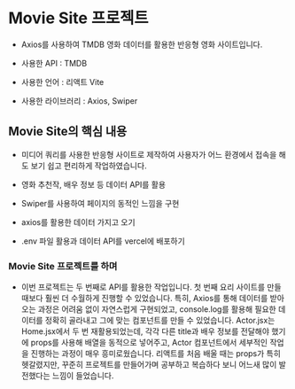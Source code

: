 # Movie Site 프로젝트

- Axios를 사용하여 TMDB 영화 데이터를 활용한 반응형 영화 사이트입니다.

- 사용한 API : TMDB

- 사용한 언어 : 리액트 Vite

- 사용한 라이브러리 : Axios, Swiper

## Movie Site의 핵심 내용
- 미디어 쿼리를 사용한 반응형 사이트로 제작하여 사용자가 어느 환경에서 접속을 해도 보기 쉽고 편리하게 작업하였습니다.

- 영화 추천작, 배우 정보 등 데이터 API를 활용
- Swiper를 사용하여 페이지의 동적인 느낌을 구현
- axios를 활용한 데이터 가지고 오기
- .env 파일 활용과 데이터 API를 vercel에 배포하기

### Movie Site 프로젝트를 하며
- 이번 프로젝트는 두 번째로 API를 활용한 작업입니다. 첫 번째 요리 사이트를 만들 때보다 훨씬 더 수월하게 진행할 수 있었습니다. 특히, Axios를 통해 데이터를 받아오는 과정은 어려움 없이 자연스럽게 구현되었고, console.log를 활용해 필요한 데이터를 정확히 골라내고 그에 맞는 컴포넌트를 만들 수 있었습니다. Actor.jsx는 Home.jsx에서 두 번 재활용되었는데, 각각 다른 title과 배우 정보를 전달해야 했기에 props를 사용해 배열을 동적으로 넣어주고, Actor 컴포넌트에서 세부적인 작업을 진행하는 과정이 매우 흥미로웠습니다. 리액트를 처음 배울 때는 props가 특히 헷갈렸지만, 꾸준히 프로젝트를 만들어가며 공부하고 복습하다 보니 어느새 많이 발전했다는 느낌이 들었습니다.
